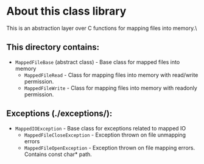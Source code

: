 # About this class library
This is an abstraction layer over C functions for mapping files into memory.\
## This directory contains:
- `MappedFileBase` (abstract class) - Base class for mapped files into memory
  - `MappedFileRead`  - Class for mapping files into memory with read/write permission.
  - `MappedFileWrite` - Class for mapping files into memory with readonly permission.
## Exceptions (./exceptions/): 
- `MappedIOException` - Base class for exceptions related to mapped IO 
  - `MappedFileCloseException` - Exception thrown on file unmapping errors 
  - `MappedFileOpenException`  - Exception thrown on file mapping errors. Contains const char* path.
